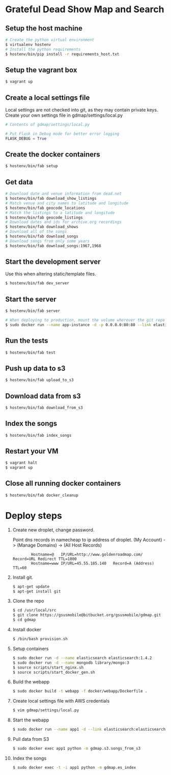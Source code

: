 # Grateful Dead Show Map and Search

## Setup the host machine

```bash
# Create the python virtual environment
$ virtualenv hostenv
# Install the python requirements
$ hostenv/bin/pip install -r requirements_host.txt
```

## Setup the vagrant box

```bash
$ vagrant up
```

## Create a local settings file

Local settings are not checked into git, as they may contain private keys.
Create your own settings file in gdmap/settings/local.py
```python
# Contents of gdmap/settings/local.py

# Put Flask in Debug mode for better error logging
FLASK_DEBUG = True
```

## Create the docker containers
```bash
$ hostenv/bin/fab setup
```

## Get data
```bash
# Download date and venue information from dead.net
$ hostenv/bin/fab download_show_listings
# Match venue and city names to latitude and longitude
$ hostenv/bin/fab geocode_locations
# Match the listings to a latitude and longitude
$ hostenv/bin/fab geocode_listings
# Download dates and ids for archive.org recordings
$ hostenv/bin/fab download_shows
# Download all of the songs
$ hostenv/bin/fab download_songs
# Download songs from only some years
$ hostenv/bin/fab download_songs:1967,1968
```

## Start the development server

Use this when altering static/template files.

```bash
$ hostenv/bin/fab dev_server
```

## Start the server

```bash
$ hostenv/bin/fab server

# When deploying to production, mount the volume wherever the git repo was cloned, e.g.
$ sudo docker run --name app-instance -d -p 0.0.0.0:80:80 --link elasticsearch:elasticsearch --link mongodb:mongodb --volume=/usr/local/src/gdmap:/gdmap webapp
```

## Run the tests

```bash
$ hostenv/bin/fab test
```

## Push up data to s3

```bash
$ hostenv/bin/fab upload_to_s3
```

## Download data from s3

```bash
$ hostenv/bin/fab download_from_s3
```

## Index the songs

```bash
$ hostenv/bin/fab index_songs
```

## Restart your VM

```bash
$ vagrant halt
$ vagrant up
```

## Close all running docker containers

```bash
$ hostenv/bin/fab docker_cleanup
```

# Deploy steps

1. Create new droplet, change password.
    
    Point dns records in namecheap to ip address of droplet.
    (My Account) -> (Manage Domains) -> (All Host Records)

    ```
            Hostname=@   IP/URL=http://www.goldenroadmap.com/   Record=URL Redirect TTL=1800
            Hostname=www IP/URL=45.55.185.140   Record=A (Address)     TTL=60
    ```

2. Install git.
    
    ```bash
    $ apt-get update
    $ apt-get install git
    ```

3. Clone the repo
    
    ```bash
    $ cd /usr/local/src
    $ git clone https://gsusmobile@bitbucket.org/gsusmobile/gdmap.git
    $ cd gdmap
    ```

4. Install docker
    
    ```bash
    $ /bin/bash provision.sh
    ```

5. Setup containers

    ```bash
    $ sudo docker run -d --name elasticsearch elasticsearch:1.4.2
    $ sudo docker run -d --name mongodb library/mongo:3
    $ source scripts/start_nginx.sh
    $ source scripts/start_docker_gen.sh
    ```

6. Build the webapp

    ```bash
    $ sudo docker build -t webapp -f docker/webapp/Dockerfile .
    ```

7. Create local settings file with AWS credentials

    ```bash
    $ vim gdmap/settings/local.py
    ```

8. Start the webapp

    ```bash
    $ sudo docker run --name app1 -d --link elasticsearch:elasticsearch --link mongodb:mongodb -e VIRTUAL_HOST=www.goldenroadmap.com --volume=$(pwd):/gdmap webapp
    ```

9. Pull data from S3

    ```bash
    $ sudo docker exec app1 python -m gdmap.s3.songs_from_s3
    ```

10. Index the songs

    ```bash
    $ sudo docker exec -t -i app1 python -m gdmap.es_index
    ```
